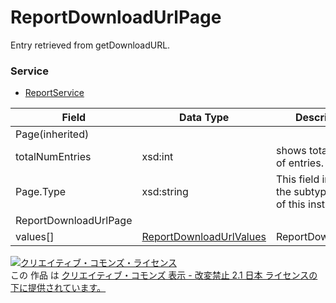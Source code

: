 # ReportDownloadUrlPage
Entry retrieved from getDownloadURL.
### Service
+ [ReportService](../services/ReportService.md)

| Field | Data Type | Description | 
|---|---|---|
| Page(inherited)|||
| totalNumEntries| xsd:int| shows total number of entries. |
| Page.Type| xsd:string| This field indicates the subtype of Page of this instance. |
| ReportDownloadUrlPage|||
| values[]| <a href="./ReportDownloadUrlValues.md">ReportDownloadUrlValues</a>| ReportDownloadUrl. |
<a rel="license" href="http://creativecommons.org/licenses/by-nd/2.1/jp/"><img alt="クリエイティブ・コモンズ・ライセンス" style="border-width:0" src="https://i.creativecommons.org/l/by-nd/2.1/jp/88x31.png" /></a><br />この 作品 は <a rel="license" href="http://creativecommons.org/licenses/by-nd/2.1/jp/">クリエイティブ・コモンズ 表示 - 改変禁止 2.1 日本 ライセンスの下に提供されています。</a>
